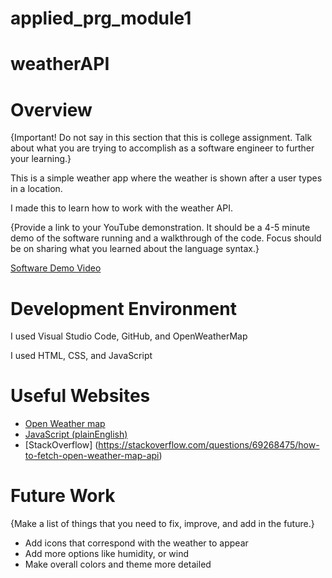 # applied_prg_module1
# weatherAPI
# Overview

{Important! Do not say in this section that this is college assignment. Talk about what you are trying to accomplish as a software engineer to further your learning.}

This is a simple weather app where the weather is shown after a user types in a location.

I made this to learn how to work with the weather API.

{Provide a link to your YouTube demonstration. It should be a 4-5 minute demo of the software running and a walkthrough of the code. Focus should be on sharing what you learned about the language syntax.}

[Software Demo Video](http://youtube.link.goes.here)

# Development Environment

I used Visual Studio Code, GitHub, and OpenWeatherMap

I used HTML, CSS, and JavaScript

# Useful Websites



- [Open Weather map ](https://openweathermap.org/api)
- [JavaScript (plainEnglish)](https://javascript.plainenglish.io/)
- [StackOverflow] (https://stackoverflow.com/questions/69268475/how-to-fetch-open-weather-map-api)

# Future Work

{Make a list of things that you need to fix, improve, and add in the future.}

- Add icons that correspond with the weather to appear 
- Add more options like humidity, or wind
- Make overall colors and theme more detailed
